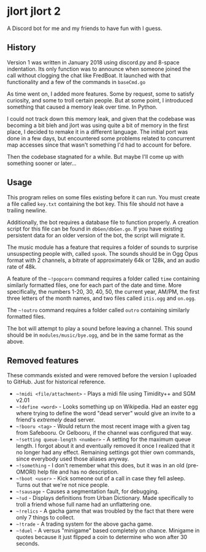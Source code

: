 # jlort jlort 2

A Discord bot for me and my friends to have fun with I guess.

## History

Version 1 was written in January 2018 using discord.py and 8-space indentation. Its only function was to announce when someone joined the call without clogging the chat like FredBoat. It launched with that functionality and a few of the commands in `baseCmd.go`

As time went on, I added more features. Some by request, some to satisfy curiosity, and some to troll certain people. But at some point, I introduced something that caused a memory leak over time. In Python.

I could not track down this memory leak, and given that the codebase was becoming a bit bleh and jlort was using quite a bit of memory in the first place, I decided to remake it in a different language. The initial port was done in a few days, but encountered some problems related to concurrent map accesses since that wasn't something I'd had to account for before.

Then the codebase stagnated for a while. But maybe I'll come up with something sooner or later...

## Usage

This program relies on some files existing before it can run. You must create a file called `key.txt` containing the bot key. This file should not have a trailing newline.

Additionally, the bot requires a database file to function properly. A creation script for this file can be found in `dbGen/dbGen.go`. If you have existing persistent data for an older version of the bot, the script will migrate it.

The music module has a feature that requires a folder of sounds to surprise unsuspecting people with, called `spook`. The sounds should be in Ogg Opus format with 2 channels, a bitrate of approximately 64k or 128k, and an audio rate of 48k.

A feature of the `~!popcorn` command requires a folder called `time` containing similarly formatted files, one for each part of the date and time. More specifically, the numbers 1-20, 30, 40, 50, the current year, AM/PM, the first three letters of the month names, and two files called `itis.ogg` and `on.ogg`.

The `~!outro` command requires a folder called `outro` containing similarly formatted files.

The bot will attempt to play a sound before leaving a channel. This sound should be in `modules/music/bye.ogg`, and be in the same format as the above.

## Removed features

These commands existed and were removed before the version I uploaded to GitHub. Just for historical reference.

- `~!midi <file/attachment>` - Plays a midi file using Timidity++ and SGM v2.01
- `~!define <word>` - Looks something up on Wikipedia. Had an easter egg where trying to define the word "dead server" would give an invite to a friend's *extremely* dead server.
- `~!booru <tag>` - Would return the most recent image with a given tag from Safebooru. Or Gelbooru, if the channel was configured that way.
- `~!setting queue-length <number>` - A setting for the maximum queue length. I forgot about it and eventually removed it once I realized that it no longer had any effect. Remaining settings got thier own commands, since everybody used those aliases anyway.
- `~!something` - I don't remember what this does, but it was in an old (pre-OMORI) help file and has no description.
- `~!boot <user>` - Kick someone out of a call in case they fell asleep. Turns out that we're not nice people.
- `~!sausage` - Causes a segmentation fault, for debugging.
- `~!ud` - Displays definitions from Urban Dictionary. Made specifically to troll a friend whose full name had an unflattering one.
- `~!relics` - A gacha game that was troubled by the fact that there were only 7 things to collect.
- `~!trade` - A trading system for the above gacha game.
- `~!duel` - A versus "minigame" based completely on chance. Minigame in quotes because it just flipped a coin to determine who won after 30 seconds.
